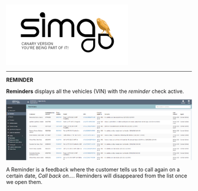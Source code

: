 ![sima2](images/en-EN_simacanaryversionbn.png)    
 
---  
 
**REMINDER**  

**Reminders** displays all the vehicles (VIN) with the _reminder_ check active.   

![List of precises](images/en-EN_opportunity_reminderslist.png)    
  
  
A Reminder is a feedback where the customer tells us to call again on a certain date, _Call back on..._. Reminders will disappeared from the list once we open them.
